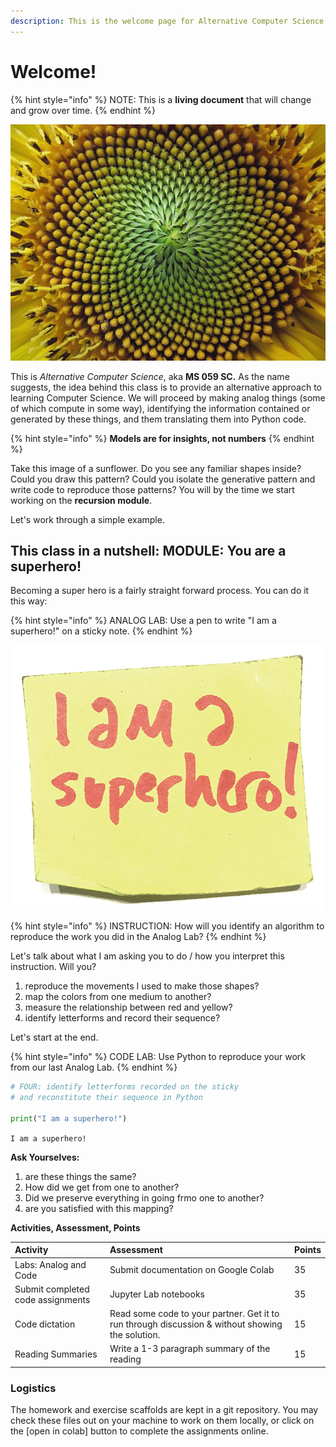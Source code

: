 ```yaml
---
description: This is the welcome page for Alternative Computer Science.
---
```


# Welcome!

{% hint style="info" %}
 NOTE: This is a **living document** that will change and grow over time. 
{% endhint %}

![](.gitbook/assets/640px-fibonacci_spiral.jpg) 

This is _Alternative Computer Science_, aka **MS 059 SC.** As the name suggests, the idea behind this class is to provide an alternative approach to learning Computer Science. We will proceed by making analog things \(some of which compute in some way\), identifying the information contained or generated by these things, and them translating them into Python code.

{% hint style="info" %}
**Models are for insights, not numbers**
{% endhint %}

Take this image of a sunflower. Do you see any familiar shapes inside? Could you draw this pattern? Could you isolate the generative pattern and write code to reproduce those patterns? You will by the time we start working on the **recursion module**. 

Let's work through a simple example. 

## This class in a nutshell: MODULE: You are a superhero!

Becoming a super hero is a fairly straight forward process. You can do it this way:

{% hint style="info" %}
ANALOG LAB: Use a pen to write "I am a superhero!" on a sticky note. 
{% endhint %}

![](.gitbook/assets/img_9590.jpg) 

{% hint style="info" %}
INSTRUCTION: How will you identify an algorithm to reproduce the work you did in the Analog Lab?
{% endhint %}

Let's talk about what I am asking you to do / how you interpret this instruction. Will you?

1. reproduce the movements I used to make those shapes?
2. map the colors from one medium to another?
3. measure the relationship between red and yellow?
4. identify letterforms and record their sequence?

Let's start at the end.

{% hint style="info" %}
CODE LAB: Use Python to reproduce your work from our last Analog Lab.
{% endhint %}

```python
# FOUR: identify letterforms recorded on the sticky
# and reconstitute their sequence in Python

print("I am a superhero!")
```

`I am a superhero!`

**Ask Yourselves:**

1. are these things the same?
2. How did we get from one to another?
3. Did we preserve everything in going frmo one to another?
4. are you satisfied with this mapping?

**Activities, Assessment, Points**

| **Activity** | **Assessment** | **Points** |
| :--- | :--- | :--- |
| Labs: Analog and Code | Submit documentation on Google Colab | 35 |
| Submit completed code assignments | Jupyter Lab notebooks | 35 |
| Code dictation | Read some code to your partner. Get it to run through discussion & without showing the solution.  | 15 |
| Reading Summaries | Write a 1-3 paragraph summary of the reading | 15 |

### **Logistics**

The homework and exercise scaffolds are kept in a git repository. You may check these files out on your machine to work on them locally, or click on the \[open in colab\] button to complete the assignments online. 

